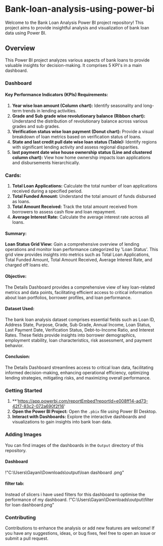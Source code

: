 # Bank-loan-analysis-using-power-bi
Welcome to the Bank Loan Analysis Power BI project repository! This project aims to provide insightful analysis and visualization of bank loan data using Power BI.

## Overview

This Power BI project analyzes various aspects of bank loans to provide valuable insights for decision-making. It comprises 5 KPI's in a main dashboard.
### Dashboard 

#### Key Performance Indicators (KPIs) Requirements:
1. **Year wise loan amount (Column chart):** Identify seasonality and long-term trends in lending activities.
2. **Grade and Sub grade wise revolutionary balance (Ribbon chart):** Understand the distribution of revolutionary balance across various grades and sub grades.
3. **Verification status wise loan payment (Donut chart):** Provide a visual breakdown of loan metrics based on verification status of loans.
4. **State and last credit pull date wise loan status (Table):** Identify regions with significant lending activity and assess regional disparities.
5. **last payment date wise house ownership status (Line and clustered column chart):** View how home ownership impacts loan applications and disbursements hierarchically.

### Cards:
1. **Total Loan Applications:** Calculate the total number of loan applications received during a specified period.
2. **Total Funded Amount:** Understand the total amount of funds disbursed as loans.
3. **Total Amount Received:** Track the total amount received from borrowers to assess cash flow and loan repayment.
4. **Average Interest Rate:** Calculate the average interest rate across all loans.

#### Summary:

**Loan Status Grid View:** Gain a comprehensive overview of lending operations and monitor loan performance categorized by 'Loan Status'. This grid view provides insights into metrics such as Total Loan Applications, Total Funded Amount, Total Amount Received, Average Interest Rate, and charged off loans etc.

#### Objective:

The Details Dashboard provides a comprehensive view of key loan-related metrics and data points, facilitating efficient access to critical information about loan portfolios, borrower profiles, and loan performance.

#### Dataset Used:

The bank loan analysis dataset comprises essential fields such as Loan ID, Address State, Purpose, Grade, Sub Grade, Annual Income, Loan Status, Last Payment Date, Verification Status, Debt-to-Income Ratio, and Interest Rates. These fields provide insights into borrower demographics, employment stability, loan characteristics, risk assessment, and payment behavior.

#### Conclusion:

The Details Dashboard streamlines access to critical loan data, facilitating informed decision-making, enhancing operational efficiency, optimizing lending strategies, mitigating risks, and maximizing overall performance.

### Getting Started

1. **'https://app.powerbi.com/reportEmbed?reportId=e008ff14-ad73-42f7-83c2-072a690f2f16'
2. **Open the Power BI Project:** Open the `.pbix` file using Power BI Desktop.
3. **Interact with Dashboards:** Explore the interactive dashboards and visualizations to gain insights into bank loan data.

### Adding Images

You can find images of the dashboards in the `Output` directory of this repository.

#### Dashboard
!"C:\Users\Gayani\Downloads\output\loan dashboard .png"

#### filter tab:
Instead of slicers i have used filters for this dashboard to optimise the performance of my dashboard.
!"C:\Users\Gayani\Downloads\output\filter for loan dashboard.png"

### Contributing

Contributions to enhance the analysis or add new features are welcome! If you have any suggestions, ideas, or bug fixes, feel free to open an issue or submit a pull request.
